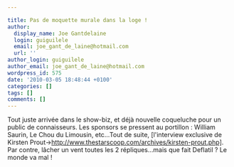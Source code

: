 ```yaml
---

title: Pas de moquette murale dans la loge !
author:
  display_name: Joe Gantdelaine
  login: guiguilele
  email: joe_gant_de_laine@hotmail.com
  url: ''
author_login: guiguilele
author_email: joe_gant_de_laine@hotmail.com
wordpress_id: 575
date: '2010-03-05 18:48:44 +0100'
categories: []
tags: []
comments: []
---
```

Tout juste arrivée dans le show-biz, et déjà nouvelle coqueluche pour un public de connaisseurs. Les sponsors se pressent au portillon : William Saurin, Le Chou du Limousin, etc...Tout de suite, [l'interview exclusive de Kirsten Prout->http://www.thestarscoop.com/archives/kirsten-prout.php]. Par contre, lâcher un vent toutes les 2 répliques...mais que fait Deflatil ? Le monde va mal !
